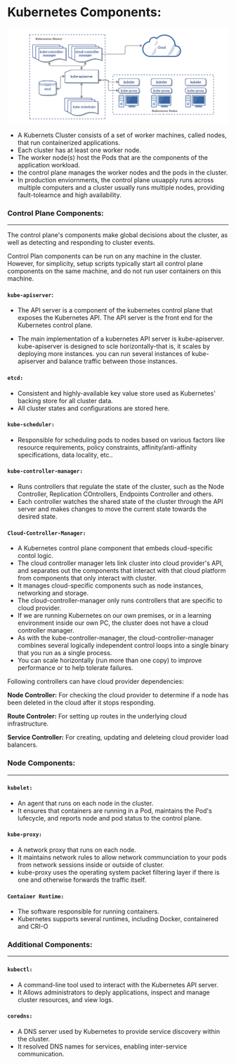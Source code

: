 # **Kubernetes Components:**

![eks-components](../Images/k8s-components.png)

-   A Kubernets Cluster consists of a set of worker machines, called nodes, that run containerized applications.
- Each cluster has at least one worker node.
- The worker node(s) host the Pods that are the components of the application workload.
-   the control plane manages the worker nodes and the pods in the cluster.
-   In production enviornments, the control plane usuapply runs across multiple computers and a cluster usually runs multiple nodes, providing fault-tolearnce and high availability.

### **Control Plane Components:**
----------------------------------

The control plane's components make global decisions about the cluster, as well as detecting and responding to cluster events.

Control Plan components can be run on any machine in the cluster. However, for simplicity, setup scripts typically start all control plane components on the same machine, and do not run user containers on this machine.

#### **`kube-apiserver`:**

-   The API server is a component of the kubernetes control plane that exposes the Kubernetes API. The API server is the front end for the Kubernetes control plane.

- The main implementation of a kubernetes API server is kube-apiserver. kube-apiserver is designed to scle horizontally-that is, it scales by deploying more instances. you can run several instances of kube-apiserver and balance traffic between those instances.

#### **`etcd:`**

- Consistent and highly-available key value store used as Kubernetes' backing store for all cluster data.
-   All cluster states and configurations are stored here.

#### **`kube-scheduler:`**

-   Responsible for scheduling pods to nodes based on various factors like resource requirements, policy constraints, affinity/anti-affinity specifications, data locality, etc..

#### **`kube-controller-manager:`**

-   Runs controllers that regulate the state of the cluster, such as the Node Controller, Replication COntrollers, Endpoints Controller and others. 
-   Each controller watches the shared state of the cluster through the API server and makes changes to move the current state towards the desired state.

#### **`Cloud-Controller-Manager:`**

- A Kubernetes control plane component that embeds cloud-specific contol logic.
- The cloud controller manager lets link cluster into cloud provider's API, and separates out the components that interact with that cloud platform from components that only interact with cluster.
-   It manages cloud-specific components such as node instances, networking and storage.
-   The cloud-controller-manager only runs controllers that are specific to cloud provider.
-   If we are running Kubernetes on our own premises, or in a learning environment inside our own PC, the cluster does not have a cloud controller manager.
-   As with the kube-controller-manager, the cloud-controller-manager combines several logically independent control loops into a single binary that you run as a single process.
-   You can scale horizontally (run more than one copy) to improve performance or to help tolerate failures.

Following controllers can have cloud provider dependencies:

**Node Controller:** For checking the cloud provider to determine if a node has been deleted in the cloud after it stops responding.

**Route Controler:** For setting up routes in the underlying cloud infrastructure.

**Service Controller:** For creating, updating and deleteing cloud provider load balancers.



### **Node Components:**
-------------------------

#### **`kubelet:`**

-   An agent that runs on each node in the cluster.
-   It ensures that containers are running in a Pod, maintains the Pod's lufecycle, and reports node and pod status to the control plane.

#### **`kube-proxy:`**

-   A network proxy that runs on each node.
-   It maintains network rules to allow network communciation to your pods from network sessions inside or outside of cluster.
-   kube-proxy uses the operating system packet filtering layer if there is one and otherwise forwards the traffic itself.

#### **`Container Runtime:`**

-   The software responsible for running containers.
-   Kubernetes supports several runtimes, including Docker, containered and CRI-O

### **Additional Components:**
------------------------------

#### **`kubectl:`**

-   A command-line tool used to interact with the Kubernetes API server.
-   It Allows administrators to deply applications, inspect and manage cluster resources, and view logs.

#### **`coredns:`**

-   A DNS server used by Kubernetes to provide service discovery within the cluster.
-   It resolved DNS names for services, enabling inter-service communication.

